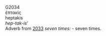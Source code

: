 <body>
  <p>G2034<br>  ἑπτακίς  <br> heptakis  <br><i>hep-tak-is‘ </i><br>Adverb from <a href="g2033.htm">2033</a>  <i>seven</i> <i>times:</i> - seven times.<br></p>
 </body>